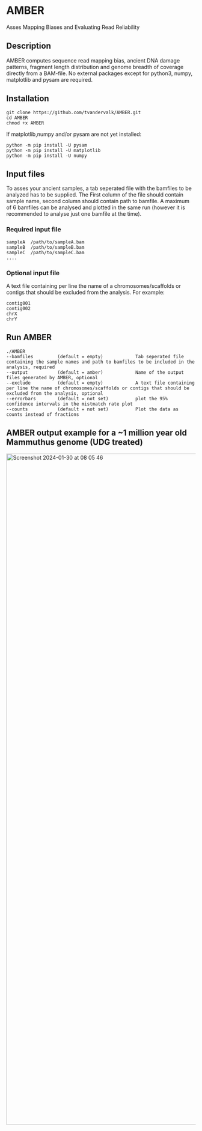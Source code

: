 # AMBER
Asses Mapping Biases and Evaluating Read Reliability

## Description
AMBER computes sequence read mapping bias, ancient DNA damage patterns, fragment length distribution and genome breadth of coverage directly from a BAM-file. 
No external packages except for python3, numpy, matplotlib and pysam are required.

## Installation

```
git clone https://github.com/tvandervalk/AMBER.git
cd AMBER
chmod +x AMBER
```

If matplotlib,numpy and/or pysam are not yet installed:
```
python -m pip install -U pysam
python -m pip install -U matplotlib
python -m pip install -U numpy
```

## Input files

To asses your ancient samples, a tab seperated file with the bamfiles to be analyzed has to be supplied. The First column of the file should contain sample name, second column should contain path to bamfile. A maximum of 6 bamfiles can be analysed and plotted in the same run (however it is recommended to analyse just one bamfile at the time).

### Required input file
```
sampleA  /path/to/sampleA.bam
sampleB  /path/to/sampleB.bam
sampleC  /path/to/sampleC.bam
....
```

### Optional input file
A text file containing per line the name of a chromosomes/scaffolds or contigs that should be excluded from the analysis. For example:
```
contig001
contig002
chrX
chrY
```

## Run AMBER

```
./AMBER
--bamfiles         (default = empty)            Tab seperated file containing the sample names and path to bamfiles to be included in the analysis, required
--output           (default = amber)            Name of the output files generated by AMBER, optional
--exclude          (default = empty)            A text file containing per line the name of chromosomes/scaffolds or contigs that should be excluded from the analysis, optional
--errorbars        (default = not set)          plot the 95% confidence intervals in the mistmatch rate plot
--counts           (default = not set)          Plot the data as counts instead of fractions
```

## AMBER output example for a ~1 million year old Mammuthus genome (UDG treated)
<img width="1787" alt="Screenshot 2024-01-30 at 08 05 46" src="https://github.com/tvandervalk/AMBER/assets/64150803/f4d7ef24-0c0d-4a75-bf10-60a6d4431f2b">
